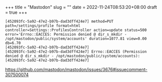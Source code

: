 +++
title = "Mastodon"
slug = ""
date = 2022-11-24T08:53:20+08:00
draft = true
+++

```
[452093fc-5a92-47e2-b97b-dad3dff424e7] method=PUT path=/settings/profile format=html controller=Settings::ProfilesController action=update status=500 error='Errno::EACCES: Permission denied @ dir_s_mkdir - /opt/mastodon/public/system/accounts' duration=1077.81 view=0.00 db=6.70
[452093fc-5a92-47e2-b97b-dad3dff424e7]   
[452093fc-5a92-47e2-b97b-dad3dff424e7] Errno::EACCES (Permission denied @ dir_s_mkdir - /opt/mastodon/public/system/accounts):
[452093fc-5a92-47e2-b97b-dad3dff424e7]   
```

https://github.com/mastodon/mastodon/issues/3676#issuecomment-307500074
